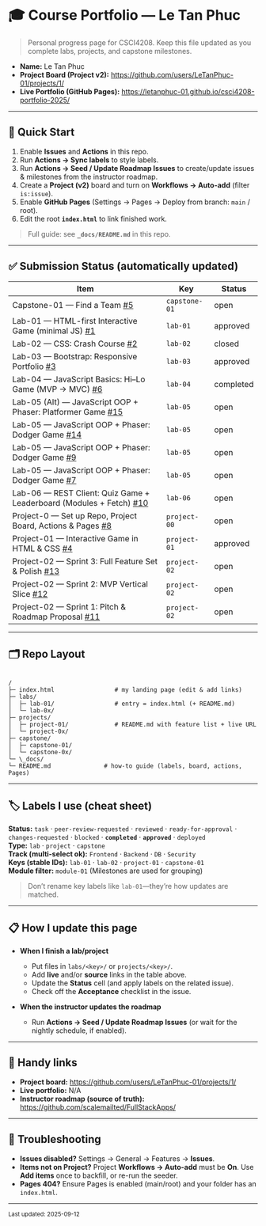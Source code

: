 # 🎓 Course Portfolio — Le Tan Phuc

> Personal progress page for CSCI4208. Keep this file updated as you complete labs, projects, and capstone milestones.

- **Name:** Le Tan Phuc
- **Project Board (Project v2):** <https://github.com/users/LeTanPhuc-01/projects/1/>
- **Live Portfolio (GitHub Pages):** <https://letanphuc-01.github.io/csci4208-portfolio-2025/>

---

## 🚀 Quick Start

1. Enable **Issues** and **Actions** in this repo.
2. Run **Actions → Sync labels** to style labels.
3. Run **Actions → Seed / Update Roadmap Issues** to create/update issues & milestones from the instructor roadmap.
4. Create a **Project (v2)** board and turn on **Workflows → Auto-add** (filter `is:issue`).
5. Enable **GitHub Pages** (Settings → Pages → Deploy from branch: `main` / root).
6. Edit the root **`index.html`** to link finished work.

> Full guide: see **`_docs/README.md`** in this repo.

---

## ✅ Submission Status (automatically updated)

<!-- STATUS:START -->
| Item | Key | Status |
|---|---|---|
| Capstone-01 — Find a Team [#5](https://github.com/LeTanPhuc-01/csci4208-portfolio-2025/issues/5) | `capstone-01` | open |
| Lab-01 — HTML-first Interactive Game (minimal JS) [#1](https://github.com/LeTanPhuc-01/csci4208-portfolio-2025/issues/1) | `lab-01` | approved |
| Lab-02 — CSS: Crash Course [#2](https://github.com/LeTanPhuc-01/csci4208-portfolio-2025/issues/2) | `lab-02` | closed |
| Lab-03 — Bootstrap: Responsive Portfolio [#3](https://github.com/LeTanPhuc-01/csci4208-portfolio-2025/issues/3) | `lab-03` | approved |
| Lab-04 — JavaScript Basics: Hi–Lo Game (MVP → MVC) [#6](https://github.com/LeTanPhuc-01/csci4208-portfolio-2025/issues/6) | `lab-04` | completed |
| Lab-05 (Alt) — JavaScript OOP + Phaser: Platformer Game [#15](https://github.com/LeTanPhuc-01/csci4208-portfolio-2025/issues/15) | `lab-05` | open |
| Lab-05 — JavaScript OOP + Phaser: Dodger Game [#14](https://github.com/LeTanPhuc-01/csci4208-portfolio-2025/issues/14) | `lab-05` | open |
| Lab-05 — JavaScript OOP + Phaser: Dodger Game [#9](https://github.com/LeTanPhuc-01/csci4208-portfolio-2025/issues/9) | `lab-05` | open |
| Lab-05 — JavaScript OOP + Phaser: Dodger Game [#7](https://github.com/LeTanPhuc-01/csci4208-portfolio-2025/issues/7) | `lab-05` | open |
| Lab-06 — REST Client: Quiz Game + Leaderboard (Modules + Fetch) [#10](https://github.com/LeTanPhuc-01/csci4208-portfolio-2025/issues/10) | `lab-06` | open |
| Project-0 — Set up Repo, Project Board, Actions & Pages [#8](https://github.com/LeTanPhuc-01/csci4208-portfolio-2025/issues/8) | `project-00` | open |
| Project-01 — Interactive Game in HTML & CSS [#4](https://github.com/LeTanPhuc-01/csci4208-portfolio-2025/issues/4) | `project-01` | approved |
| Project-02 — Sprint 3: Full Feature Set & Polish [#13](https://github.com/LeTanPhuc-01/csci4208-portfolio-2025/issues/13) | `project-02` | open |
| Project-02 — Sprint 2: MVP Vertical Slice [#12](https://github.com/LeTanPhuc-01/csci4208-portfolio-2025/issues/12) | `project-02` | open |
| Project-02 — Sprint 1: Pitch & Roadmap Proposal [#11](https://github.com/LeTanPhuc-01/csci4208-portfolio-2025/issues/11) | `project-02` | open |
<!-- STATUS:END -->


---

## 🗂️ Repo Layout

```

/
├─ index.html                 # my landing page (edit & add links)
├─ labs/
│  ├─ lab-01/                 # entry = index.html (+ README.md)
│  └─ lab-0x/
├─ projects/
│  ├─ project-01/             # README.md with feature list + live URL
│  └─ project-0x/
├─ capstone/
│  ├─ capstone-01/
│  └─ capstone-0x/
└─ \_docs/
└─ README.md               # how-to guide (labels, board, actions, Pages)

```

---

## 🏷️ Labels I use (cheat sheet)

**Status:** `task` · `peer-review-requested` · `reviewed` · `ready-for-approval` · `changes-requested` · `blocked` · **`completed`** · **`approved`** · `deployed`  
**Type:** `lab` · `project` · `capstone`  
**Track (multi-select ok):** `Frontend` · `Backend` · `DB` · `Security`  
**Keys (stable IDs):** `lab-01` · `lab-02` · `project-01` · `capstone-01`  
**Module filter:** `module-01` (Milestones are used for grouping)

> Don’t rename key labels like `lab-01`—they’re how updates are matched.

---

## 📋 How I update this page

- **When I finish a lab/project**
  - Put files in `labs/<key>/` or `projects/<key>/`.
  - Add **live** and/or **source** links in the table above.
  - Update the **Status** cell (and apply labels on the related issue).
  - Check off the **Acceptance** checklist in the issue.

- **When the instructor updates the roadmap**
  - Run **Actions → Seed / Update Roadmap Issues** (or wait for the nightly schedule, if enabled).

---

## 🧰 Handy links

- **Project board:** <https://github.com/users/LeTanPhuc-01/projects/1/>  
- **Live portfolio:** N/A  
- **Instructor roadmap (source of truth):** <https://github.com/scalemailted/FullStackApps/>

---

## 🔧 Troubleshooting

- **Issues disabled?** Settings → General → Features → **Issues**.  
- **Items not on Project?** Project **Workflows → Auto-add** must be **On**. Use **Add items** once to backfill, or re-run the seeder.  
- **Pages 404?** Ensure Pages is enabled (main/root) and your folder has an `index.html`.

---

<sub>Last updated:  2025-09-12  </sub>

